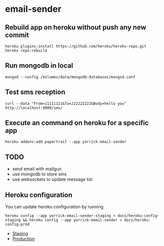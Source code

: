 email-sender
============

Rebuild app on heroku without push any new commit
-------------------------------------------------

```
heroku plugins:install https://github.com/heroku/heroku-repo.git
heroku repo:rebuild
```


Run mongodb in local
--------------------

```
mongod --config /Volumes/data/mongodb-databases/mongod.conf
```


Test sms reception
------------------

```
curl --data "From=11111111&To=222222222&Body=hello you" http://localhost:9000/sms/
```


Execute an command on heroku for a specific app
-----------------------------------------------

```
heroku addons:add papertrail --app yorrick-email-sender
```


TODO
----

 - send email with mailgun
 - use mongodb to store sms
 - use websockets to update message list


Heroku configuration
--------------------
You can update heroku configuration by running 

```
heroku config --app yorrick-email-sender-staging > docs/heroku-config-staging && heroku config --app yorrick-email-sender > docs/heroku-config-prod
```

 - [Staging](https://raw.githubusercontent.com/yorrick/email-sender/master/docs/heroku-config-staging)
 - [Production](https://raw.githubusercontent.com/yorrick/email-sender/master/docs/heroku-config-prod)